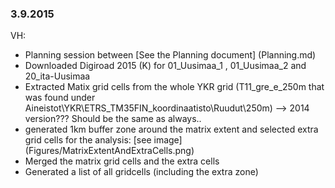 ### 3.9.2015
VH:
- Planning session between [See the Planning document] (Planning.md)
- Downloaded Digiroad 2015 (K) for 01_Uusimaa_1 , 01_Uusimaa_2 and 20_ita-Uusimaa
- Extracted Matix grid cells from the whole YKR grid (T11_gre_e_250m that was found under Aineistot\YKR\ETRS_TM35FIN_koordinaatisto\Ruudut\250m) --> 2014 version??? Should be the same as always..
- generated 1km buffer zone around the matrix extent and selected extra grid cells for the analysis: [see image] (Figures/MatrixExtentAndExtraCells.png)
- Merged the matrix grid cells and the extra cells
- Generated a list of all gridcells (including the extra zone)
